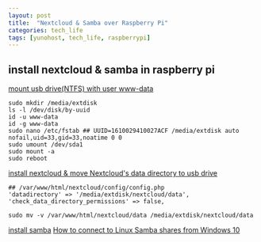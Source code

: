 ```yaml
---
layout: post
title:  "Nextcloud & Samba over Raspberry Pi"
categories: tech_life
tags: [yunohost, tech_life, raspberrypi]
---
```

## install nextcloud & samba in raspberry pi

[mount usb drive(NTFS) with user www-data](https://pimylifeup.com/raspberry-pi-mount-usb-drive/)

```
sudo mkdir /media/extdisk
ls -l /dev/disk/by-uuid
id -u www-data
id -g www-data
sudo nano /etc/fstab ## UUID=1610029410027ACF /media/extdisk auto nofail,uid=33,gid=33,noatime 0 0
sudo umount /dev/sda1
sudo mount -a
sudo reboot
```

[install nextcloud & move Nextcloud's data directory to usb drive](https://pimylifeup.com/raspberry-pi-nextcloud-server/)
```
## /var/www/html/nextcloud/config/config.php
'datadirectory' => '/media/extdisk/nextcloud/data',
'check_data_directory_permissions' => false,
```

```
sudo mv -v /var/www/html/nextcloud/data /media/extdisk/nextcloud/data
```

[install samba](https://pimylifeup.com/raspberry-pi-samba/)
[How to connect to Linux Samba shares from Windows 10](https://www.techrepublic.com/article/how-to-connect-to-linux-samba-shares-from-windows-10/)
